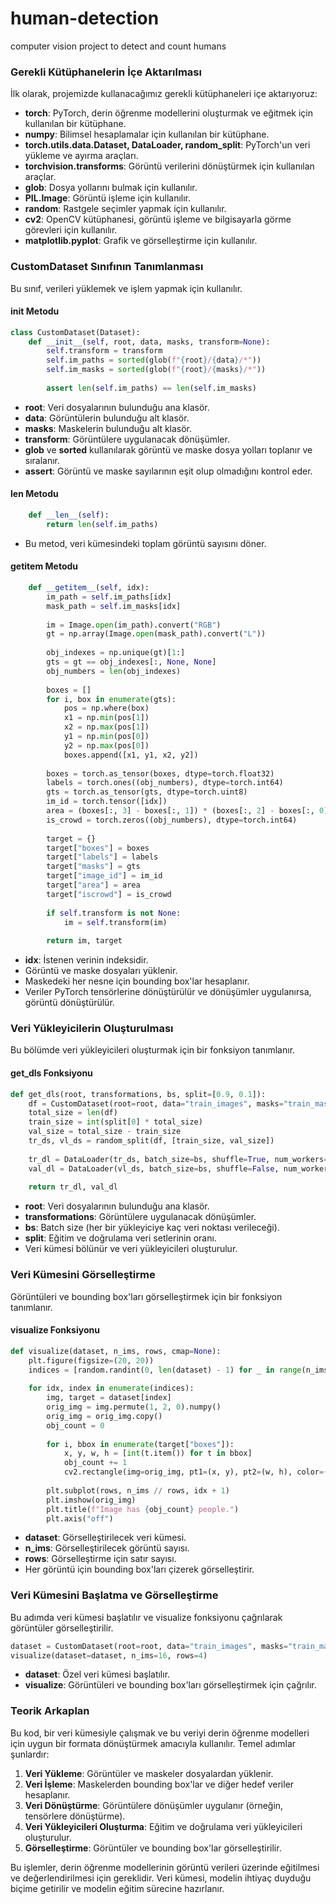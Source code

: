 # human-detection
computer vision project to detect and count humans
### Gerekli Kütüphanelerin İçe Aktarılması

İlk olarak, projemizde kullanacağımız gerekli kütüphaneleri içe aktarıyoruz:
- **torch**: PyTorch, derin öğrenme modellerini oluşturmak ve eğitmek için kullanılan bir kütüphane.
- **numpy**: Bilimsel hesaplamalar için kullanılan bir kütüphane.
- **torch.utils.data.Dataset, DataLoader, random_split**: PyTorch'un veri yükleme ve ayırma araçları.
- **torchvision.transforms**: Görüntü verilerini dönüştürmek için kullanılan araçlar.
- **glob**: Dosya yollarını bulmak için kullanılır.
- **PIL.Image**: Görüntü işleme için kullanılır.
- **random**: Rastgele seçimler yapmak için kullanılır.
- **cv2**: OpenCV kütüphanesi, görüntü işleme ve bilgisayarla görme görevleri için kullanılır.
- **matplotlib.pyplot**: Grafik ve görselleştirme için kullanılır.

### CustomDataset Sınıfının Tanımlanması

Bu sınıf, verileri yüklemek ve işlem yapmak için kullanılır.

#### __init__ Metodu

```python
class CustomDataset(Dataset):
    def __init__(self, root, data, masks, transform=None):
        self.transform = transform
        self.im_paths = sorted(glob(f"{root}/{data}/*"))
        self.im_masks = sorted(glob(f"{root}/{masks}/*"))
        
        assert len(self.im_paths) == len(self.im_masks)
```

- **root**: Veri dosyalarının bulunduğu ana klasör.
- **data**: Görüntülerin bulunduğu alt klasör.
- **masks**: Maskelerin bulunduğu alt klasör.
- **transform**: Görüntülere uygulanacak dönüşümler.
- **glob** ve **sorted** kullanılarak görüntü ve maske dosya yolları toplanır ve sıralanır.
- **assert**: Görüntü ve maske sayılarının eşit olup olmadığını kontrol eder.

#### __len__ Metodu

```python
    def __len__(self):
        return len(self.im_paths)
```

- Bu metod, veri kümesindeki toplam görüntü sayısını döner.

#### __getitem__ Metodu

```python
    def __getitem__(self, idx):
        im_path = self.im_paths[idx]
        mask_path = self.im_masks[idx]
        
        im = Image.open(im_path).convert("RGB")
        gt = np.array(Image.open(mask_path).convert("L"))
        
        obj_indexes = np.unique(gt)[1:]
        gts = gt == obj_indexes[:, None, None]
        obj_numbers = len(obj_indexes)
        
        boxes = []
        for i, box in enumerate(gts):
            pos = np.where(box)
            x1 = np.min(pos[1])
            x2 = np.max(pos[1])
            y1 = np.min(pos[0])
            y2 = np.max(pos[0])
            boxes.append([x1, y1, x2, y2])
            
        boxes = torch.as_tensor(boxes, dtype=torch.float32)
        labels = torch.ones((obj_numbers), dtype=torch.int64)
        gts = torch.as_tensor(gts, dtype=torch.uint8)
        im_id = torch.tensor([idx])
        area = (boxes[:, 3] - boxes[:, 1]) * (boxes[:, 2] - boxes[:, 0])
        is_crowd = torch.zeros((obj_numbers), dtype=torch.int64)
        
        target = {}
        target["boxes"] = boxes
        target["labels"] = labels
        target["masks"] = gts
        target["image_id"] = im_id
        target["area"] = area
        target["iscrowd"] = is_crowd
        
        if self.transform is not None:
            im = self.transform(im)
        
        return im, target
```

- **idx**: İstenen verinin indeksidir.
- Görüntü ve maske dosyaları yüklenir.
- Maskedeki her nesne için bounding box'lar hesaplanır.
- Veriler PyTorch tensörlerine dönüştürülür ve dönüşümler uygulanırsa, görüntü dönüştürülür.

### Veri Yükleyicilerin Oluşturulması

Bu bölümde veri yükleyicileri oluşturmak için bir fonksiyon tanımlanır.

#### get_dls Fonksiyonu

```python
def get_dls(root, transformations, bs, split=[0.9, 0.1]):
    df = CustomDataset(root=root, data="train_images", masks="train_masks", transform=transformations)
    total_size = len(df)
    train_size = int(split[0] * total_size)
    val_size = total_size - train_size
    tr_ds, vl_ds = random_split(df, [train_size, val_size])
    
    tr_dl = DataLoader(tr_ds, batch_size=bs, shuffle=True, num_workers=4)
    val_dl = DataLoader(vl_ds, batch_size=bs, shuffle=False, num_workers=4)
    
    return tr_dl, val_dl
```

- **root**: Veri dosyalarının bulunduğu ana klasör.
- **transformations**: Görüntülere uygulanacak dönüşümler.
- **bs**: Batch size (her bir yükleyiciye kaç veri noktası verileceği).
- **split**: Eğitim ve doğrulama veri setlerinin oranı.
- Veri kümesi bölünür ve veri yükleyicileri oluşturulur.

### Veri Kümesini Görselleştirme

Görüntüleri ve bounding box'ları görselleştirmek için bir fonksiyon tanımlanır.

#### visualize Fonksiyonu

```python
def visualize(dataset, n_ims, rows, cmap=None):
    plt.figure(figsize=(20, 20))
    indices = [random.randint(0, len(dataset) - 1) for _ in range(n_ims)]
    
    for idx, index in enumerate(indices):
        img, target = dataset[index]
        orig_img = img.permute(1, 2, 0).numpy()
        orig_img = orig_img.copy()
        obj_count = 0
        
        for i, bbox in enumerate(target["boxes"]):
            x, y, w, h = [int(t.item()) for t in bbox]
            obj_count += 1
            cv2.rectangle(img=orig_img, pt1=(x, y), pt2=(w, h), color=(0, 255, 0), thickness=3)
        
        plt.subplot(rows, n_ims // rows, idx + 1)
        plt.imshow(orig_img)
        plt.title(f"Image has {obj_count} people.")
        plt.axis("off")
```

- **dataset**: Görselleştirilecek veri kümesi.
- **n_ims**: Görselleştirilecek görüntü sayısı.
- **rows**: Görselleştirme için satır sayısı.
- Her görüntü için bounding box'ları çizerek görselleştirir.

### Veri Kümesini Başlatma ve Görselleştirme

Bu adımda veri kümesi başlatılır ve visualize fonksiyonu çağrılarak görüntüler görselleştirilir.

```python
dataset = CustomDataset(root=root, data="train_images", masks="train_masks", transform=tfs)
visualize(dataset=dataset, n_ims=16, rows=4)
```

- **dataset**: Özel veri kümesi başlatılır.
- **visualize**: Görüntüleri ve bounding box'ları görselleştirmek için çağrılır.

### Teorik Arkaplan

Bu kod, bir veri kümesiyle çalışmak ve bu veriyi derin öğrenme modelleri için uygun bir formata dönüştürmek amacıyla kullanılır. Temel adımlar şunlardır:

1. **Veri Yükleme**: Görüntüler ve maskeler dosyalardan yüklenir.
2. **Veri İşleme**: Maskelerden bounding box'lar ve diğer hedef veriler hesaplanır.
3. **Veri Dönüştürme**: Görüntülere dönüşümler uygulanır (örneğin, tensörlere dönüştürme).
4. **Veri Yükleyicileri Oluşturma**: Eğitim ve doğrulama veri yükleyicileri oluşturulur.
5. **Görselleştirme**: Görüntüler ve bounding box'lar görselleştirilir.

Bu işlemler, derin öğrenme modellerinin görüntü verileri üzerinde eğitilmesi ve değerlendirilmesi için gereklidir. Veri kümesi, modelin ihtiyaç duyduğu biçime getirilir ve modelin eğitim sürecine hazırlanır.
